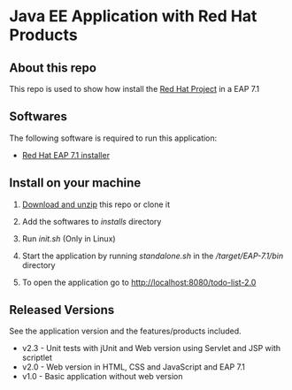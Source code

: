 # Java EE Application with Red Hat Products

## About this repo

This repo is used to show how install the [Red Hat Project](https://github.com/ribeirorvs/redhat-project-repo) in a EAP 7.1 

## Softwares

The following software is required to run this application:

- [Red Hat EAP 7.1 installer](https://access.redhat.com/jbossnetwork/restricted/softwareDownload.html?softwareId=55291&product=appplatform)

## Install on your machine

1. [Download and unzip](https://github.com/ribeirorvs/redhat-project/archive/master.zip) this repo or clone it

2. Add the softwares to *installs* directory

3. Run *init.sh* (Only in Linux)

4. Start the application by running *standalone.sh* in the */target/EAP-7.1/bin* directory

5. To open the application go to [http://localhost:8080/todo-list-2.0](http://localhost:8080/todo-list-2.0)

## Released Versions

See the application version and the features/products included.

- v2.3 - Unit tests with jUnit and Web version using Servlet and JSP with scriptlet
- v2.0 - Web version in HTML, CSS and JavaScript and EAP 7.1
- v1.0 - Basic application without web version

 
